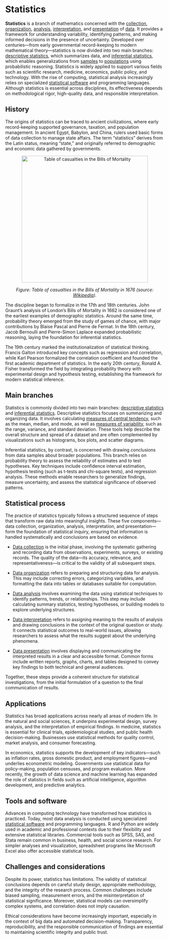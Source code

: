 # Statistics

**Statistics** is a branch of mathematics concerned with the [collection](data-collection.md), [organization](data-organization.md), [analysis](data-analysis.md), [interpretation](data-interpretation.md), and [presentation](data-presentation.md) of [data](data.md). It provides a framework for understanding variability, identifying patterns, and making informed decisions in the presence of uncertainty. Developed over centuries—from early governmental record-keeping to modern mathematical theory—statistics is now divided into two main branches: [descriptive statistics](descriptive-statistics.md), which summarizes data, and [inferential statistics](inferential-statistics.md), which enables generalizations from [samples](sample.md) to [populations](population.md) using probabilistic reasoning. Statistics is widely applied to support various fields such as scientific research, medicine, economics, public policy, and technology. With the rise of computing, statistical analysis increasingly relies on specialized [statistical software](statistical-software.md) and programming languages. Although statistics is essential across disciplines, its effectiveness depends on methodological rigor, high-quality data, and responsible interpretation.

## History

The origins of statistics can be traced to ancient civilizations, where early record-keeping supported governance, taxation, and population management. In ancient Egypt, Babylon, and China, rulers used basic forms of data collection to manage state affairs. The term “statistics” derives from the Latin status, meaning “state,” and originally referred to demographic and economic data gathered by governments.

<div style="text-align: center;">
  <img src="https://upload.wikimedia.org/wikipedia/en/8/8f/Table_of_Casualties_in_Natural_and_Political_Observations_Made_Upon_the_Bills_of_Mortality.jpg" 
       alt="Table of casualties in the Bills of Mortality"
       width="400"
       style="display: block; margin: auto;">
  <p>
    <em>Figure: Table of casualties in the Bills of Mortality in 1676 (source: 
      <a href="https://en.wikipedia.org/wiki/File:Table_of_Casualties_in_Natural_and_Political_Observations_Made_Upon_the_Bills_of_Mortality.jpg" target="_blank">Wikipedia</a>).
    </em>
  </p>
</div>

The discipline began to formalize in the 17th and 18th centuries. John Graunt’s analysis of London’s Bills of Mortality in 1662 is considered one of the earliest examples of demographic statistics. Around the same time, probability theory emerged from the study of games of chance, with major contributions by Blaise Pascal and Pierre de Fermat. In the 18th century, Jacob Bernoulli and Pierre-Simon Laplace expanded probabilistic reasoning, laying the foundation for inferential statistics.

The 19th century marked the institutionalization of statistical thinking. Francis Galton introduced key concepts such as regression and correlation, while Karl Pearson formalized the correlation coefficient and founded the first academic department of statistics. In the early 20th century, Ronald A. Fisher transformed the field by integrating probability theory with experimental design and hypothesis testing, establishing the framework for modern statistical inference.

## Main branches

Statistics is commonly divided into two main branches: [descriptive statistics](descriptive-statistics.md) and [inferential statistics](inferential-statistics.md). Descriptive statistics focuses on summarizing and organizing data. It involves calculating [measures of central tendency](measures-of-central-tendency.md), such as the mean, median, and mode, as well as [measures of variability](measures-of-variability.md), such as the range, variance, and standard deviation. These tools help describe the overall structure and spread of a dataset and are often complemented by visualizations such as histograms, box plots, and scatter diagrams.

Inferential statistics, by contrast, is concerned with drawing conclusions from data samples about broader populations. This branch relies on probability theory to assess the reliability of estimates and to test hypotheses. Key techniques include confidence interval estimation, hypothesis testing (such as t-tests and chi-square tests), and regression analysis. These methods enable researchers to generalize findings, measure uncertainty, and assess the statistical significance of observed patterns.

## Statistical process

The practice of statistics typically follows a structured sequence of steps that transform raw data into meaningful insights. These five components—data collection, organization, analysis, interpretation, and presentation—form the foundation of statistical inquiry, ensuring that information is handled systematically and conclusions are based on evidence.

- [Data collection](data-collection.md) is the initial phase, involving the systematic gathering and recording data from observations, experiments, surveys, or existing records. The quality of the data—its accuracy, relevance, and representativeness—is critical to the validity of all subsequent steps.

- [Data organization](data-organization.md) refers to preparing and structuring data for analysis. This may include correcting errors, categorizing variables, and formatting the data into tables or databases suitable for computation.

- [Data analysis](data-analysis.md) involves examining the data using statistical techniques to identify patterns, trends, or relationships. This step may include calculating summary statistics, testing hypotheses, or building models to explore underlying structures.

- [Data interpretation](data-interpretation.md) refers to assigning meaning to the results of analysis and drawing conclusions in the context of the original question or study. It connects statistical outcomes to real-world issues, allowing researchers to assess what the results suggest about the underlying phenomena.

- [Data presentation](data-presentation.md) involves displaying and communicating the interpreted results in a clear and accessible format. Common forms include written reports, graphs, charts, and tables designed to convey key findings to both technical and general audiences.

Together, these steps provide a coherent structure for statistical investigations, from the initial formulation of a question to the final communication of results.

## Applications

Statistics has broad applications across nearly all areas of modern life. In the natural and social sciences, it underpins experimental design, survey analysis, and the interpretation of empirical findings. In medicine, statistics is essential for clinical trials, epidemiological studies, and public health decision-making. Businesses use statistical methods for quality control, market analysis, and consumer forecasting.

In economics, statistics supports the development of key indicators—such as inflation rates, gross domestic product, and employment figures—and underlies econometric modeling. Governments use statistical data for policy-making, population censuses, and program evaluation. More recently, the growth of data science and machine learning has expanded the role of statistics in fields such as artificial intelligence, algorithm development, and predictive analytics.

## Tools and software

Advances in computing technology have transformed how statistics is practiced. Today, most data analysis is conducted using specialized [statistical software](statistical-software.md) and programming languages. R and Python are widely used in academic and professional contexts due to their flexibility and extensive statistical libraries. Commercial tools such as SPSS, SAS, and Stata remain common in business, health, and social science research. For simpler analyses and visualization, spreadsheet programs like Microsoft Excel also offer accessible statistical tools.

## Challenges and considerations

Despite its power, statistics has limitations. The validity of statistical conclusions depends on careful study design, appropriate methodology, and the integrity of the research process. Common challenges include biased sampling, measurement errors, and the misinterpretation of statistical significance. Moreover, statistical models can oversimplify complex systems, and correlation does not imply causation.

Ethical considerations have become increasingly important, especially in the context of big data and automated decision-making. Transparency, reproducibility, and the responsible communication of findings are essential to maintaining scientific integrity and public trust.